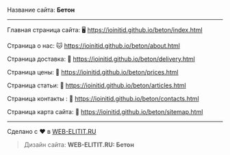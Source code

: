 Название сайта: **Бетон**

------------

Главная страница сайта: 🖥️ https://ioinitid.github.io/beton/index.html

Страница о нас: 🐱 https://ioinitid.github.io/beton/about.html

Страница доставка: 🌳 https://ioinitid.github.io/beton/delivery.html

Страница цены: 🦊 https://ioinitid.github.io/beton/prices.html

Страница статьи: 📝 https://ioinitid.github.io/beton/articles.html

Страница контакты : 🐧 https://ioinitid.github.io/beton/contacts.html

Страница карта сайта: 📝 https://ioinitid.github.io/beton/sitemap.html

------------

Сделано с ❤️ в [WEB-ELITIT.RU](https://www.web-elitit.ru "Web-elitit.ru")
> Дизайн сайта: **WEB-ELITIT.RU: Бетон**
